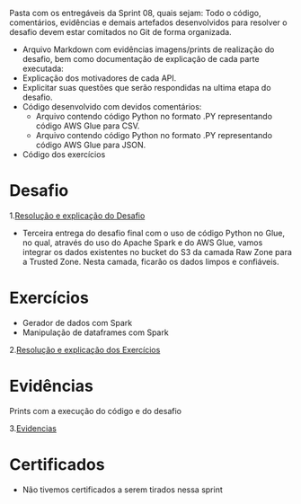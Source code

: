 Pasta com os entregáveis da Sprint 08, quais sejam: 
Todo o código, comentários, evidências e demais artefados desenvolvidos para resolver o desafio devem estar comitados no Git de forma organizada.
- Arquivo Markdown com evidências imagens/prints de realização do desafio, bem como documentação de explicação de cada parte executada:
- Explicação dos motivadores de cada API.
- Explicitar suas questões que serão respondidas na ultima etapa do desafio.
- Código desenvolvido com devidos comentários:
   - Arquivo contendo código Python no formato .PY representando código AWS Glue para CSV.
   - Arquivo contendo código Python no formato .PY representando código AWS Glue para JSON.
- Código dos exercícios

# Desafio

1.[Resolução e explicação do Desafio](/sprint_08/Desafio/)
- Terceira entrega do desafio final com o uso de código Python no Glue, no qual, através do uso do Apache Spark e do AWS Glue, vamos integrar os dados existentes no bucket do S3 da camada Raw Zone para a Trusted Zone. Nesta camada, ficarão os dados limpos e confiáveis.


# Exercícios
- Gerador de dados com Spark
- Manipulação de dataframes com Spark

2.[Resolução e explicação dos Exercícios](/sprint_08/Exercicios/)


# Evidências


Prints com a execução do código e do desafio


3.[Evidencias](/sprint_08/Evidencias)



# Certificados


- Não tivemos certificados a serem tirados nessa sprint
